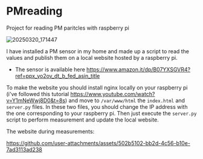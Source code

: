 # PMreading
 Project for reading PM paritcles with raspberry pi
 
![20250320_171447](https://github.com/user-attachments/assets/85c64c1a-4345-4fc9-b960-b1f4552d6f13)


I have installed a PM sensor in my home and made up a script to read the values and publish them on a local website hosted by a raspberry pi.

* The sensor is available here https://www.amazon.it/dp/B07YXSGVR4?ref=ppx_yo2ov_dt_b_fed_asin_title

To make the website you should install nginx locally on your raspberry pi (i've followed this tutorial https://www.youtube.com/watch?v=Y1mNeWwj8D0&t=8s) and move to `/var/www/html` the `index.html` and `server.py` files. In these two files, you should change the IP address with the one corresponding to your raspberry pi.
Then just execute the `server.py` script to perform measurement and update the local website.

The website during measurements:




https://github.com/user-attachments/assets/502b5102-bb2d-4c56-b10e-7ad3113ad238


